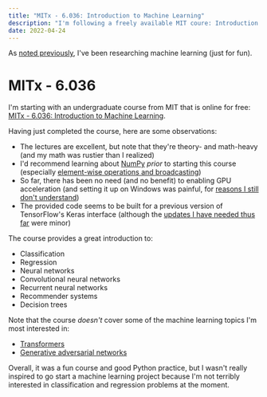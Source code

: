 ```yaml
---
title: "MITx - 6.036: Introduction to Machine Learning"
description: "I'm following a freely available MIT coure: Introduction to Machine Learning."
date: 2022-04-24
---
```

As [noted previously](getting-started.md), I've been researching machine learning (just for fun).

# MITx - 6.036
I'm starting with an undergraduate course from MIT that is online for free: [MITx - 6.036: Introduction to Machine Learning](https://openlearninglibrary.mit.edu/courses/course-v1:MITx+6.036+1T2019/about).

Having just completed the course, here are some observations:

* The lectures are excellent, but note that they're theory- and math-heavy (and my math was rustier than I realized)
* I'd recommend learning about [NumPy](https://numpy.org/) *prior* to starting this course (especially [element-wise operations and broadcasting](https://numpy.org/doc/stable/user/basics.broadcasting.html))
* So far, there has been no need (and no benefit) to enabling GPU acceleration (and setting it up on Windows was painful, for [reasons I still don't understand](https://github.com/tensorflow/tensorflow/issues/48868))
* The provided code seems to be built for a previous version of TensorFlow's Keras interface (although the [updates I have needed thus far](https://gist.github.com/jaredkrinke/0fed897dfbdf35af2c4eb388bfe0d754) were minor)

The course provides a great introduction to:

* Classification
* Regression
* Neural networks
* Convolutional neural networks
* Recurrent neural networks
* Recommender systems
* Decision trees

Note that the course *doesn't* cover some of the machine learning topics I'm most interested in:

* [Transformers](https://en.wikipedia.org/wiki/Transformer_(machine_learning_model))
* [Generative adversarial networks](https://en.wikipedia.org/wiki/Generative_adversarial_network)

Overall, it was a fun course and good Python practice, but I wasn't really inspired to go start a machine learning project because I'm not terribly interested in classification and regression problems at the moment.